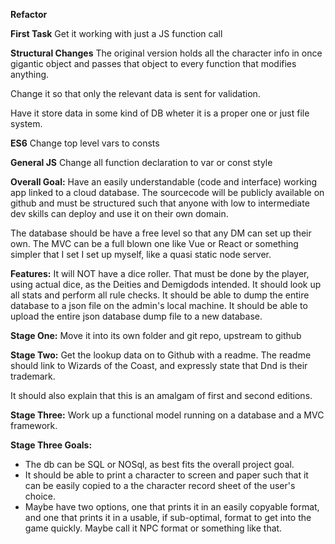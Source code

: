 **Refactor**

**First Task**
Get it working with just a JS function call


**Structural Changes**
The original version holds all the character info in once gigantic object 
and passes that object to every function that modifies anything.

Change it so that only the relevant data is sent for validation.

Have it store data in some kind of DB wheter it is a proper one or just file system.


**ES6**
Change top level vars to consts



**General JS**
Change all function declaration to var or const style







**Overall Goal:**
  Have an easily understandable (code and interface) working app linked to a cloud database. 
  The sourcecode will be publicly available on github and must be structured such that anyone with
  low to intermediate dev skills can deploy and use it on their own domain.
  
  The database should be have a free level so that any DM can set up their own.
  The MVC can be a full blown one like Vue or React or something simpler that I set
  I set up myself, like a quasi static node server.
  
  **Features:**
  It will NOT have a dice roller. That must be done by the player, using actual dice, as the Deities and Demigdods intended.
  It should look up all stats and perform all rule checks.
  It should be able to dump the entire database to a json file on the admin's local machine.
  It should be able to upload the entire json database dump file to a new database. 

**Stage One:**
Move it into its own folder and git repo, upstream to github

**Stage Two:**
Get the lookup data on to Github with a readme.
The readme should link to Wizards of the Coast, and expressly state that Dnd is their trademark.

It should also explain that this is an amalgam of first and second editions.


**Stage Three:**
Work up a functional model running on a database and a MVC framework.

**Stage Three Goals:**
  - The db can be SQL or NOSql, as best fits the overall project goal.
  - It should be able to print a character to screen and paper such that it can be easily
    copied to a the character record sheet of the user's choice.
  - Maybe have two options, one that prints it in an easily copyable format, and one that
    prints it in a usable, if sub-optimal, format to get into the game quickly. Maybe call it
    NPC format or something like that.
    

